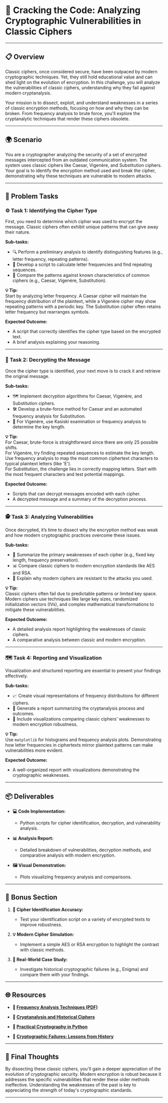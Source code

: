 # 🔐 Cracking the Code: Analyzing Cryptographic Vulnerabilities in Classic Ciphers

---

## 📋 Overview  
Classic ciphers, once considered secure, have been outpaced by modern cryptographic techniques. Yet, they still hold educational value and can shed light on the evolution of encryption. In this challenge, you will analyze the vulnerabilities of classic ciphers, understanding why they fail against modern cryptanalysis. 

Your mission is to dissect, exploit, and understand weaknesses in a series of classic encryption methods, focusing on how and why they can be broken. From frequency analysis to brute force, you'll explore the cryptanalytic techniques that render these ciphers obsolete.

---

## 🌍 Scenario  
You are a cryptographer analyzing the security of a set of encrypted messages intercepted from an outdated communication system. The system uses classic ciphers like Caesar, Vigenère, and Substitution ciphers. Your goal is to identify the encryption method used and break the cipher, demonstrating why these techniques are vulnerable to modern attacks.

---

## 📝 Problem Tasks

### ⚙️ Task 1: Identifying the Cipher Type  
First, you need to determine which cipher was used to encrypt the message. Classic ciphers often exhibit unique patterns that can give away their nature.

**Sub-tasks:**  
- 🔍 Perform a preliminary analysis to identify distinguishing features (e.g., letter frequency, repeating patterns).  
- 📝 Develop a script to calculate letter frequencies and find repeating sequences.  
- 🔑 Compare the patterns against known characteristics of common ciphers (e.g., Caesar, Vigenère, Substitution).  

**💡 Tip:**  
Start by analyzing letter frequency. A Caesar cipher will maintain the frequency distribution of the plaintext, while a Vigenère cipher may show repeating patterns with a periodic key. The Substitution cipher often retains letter frequency but rearranges symbols.  

**Expected Outcome:**  
- A script that correctly identifies the cipher type based on the encrypted text.  
- A brief analysis explaining your reasoning.  

---

### 🔑 Task 2: Decrypting the Message  
Once the cipher type is identified, your next move is to crack it and retrieve the original message.

**Sub-tasks:**  
- 🗺️ Implement decryption algorithms for Caesar, Vigenère, and Substitution ciphers.  
- 🛠️ Develop a brute-force method for Caesar and an automated frequency analysis for Substitution.  
- 🔄 For Vigenère, use Kasiski examination or frequency analysis to determine the key length.  

**💡 Tip:**  
For Caesar, brute-force is straightforward since there are only 25 possible shifts.  
For Vigenère, try finding repeated sequences to estimate the key length. Use frequency analysis to map the most common ciphertext characters to typical plaintext letters (like 'E').  
For Substitution, the challenge lies in correctly mapping letters. Start with the most frequent characters and test potential mappings.  

**Expected Outcome:**  
- Scripts that can decrypt messages encoded with each cipher.  
- A decrypted message and a summary of the decryption process.  

---

### 🕵️ Task 3: Analyzing Vulnerabilities  
Once decrypted, it’s time to dissect why the encryption method was weak and how modern cryptographic practices overcome these issues.

**Sub-tasks:**  
- 📑 Summarize the primary weaknesses of each cipher (e.g., fixed key length, frequency preservation).  
- 📊 Compare classic ciphers to modern encryption standards like AES and RSA.  
- 🚨 Explain why modern ciphers are resistant to the attacks you used.  

**💡 Tip:**  
Classic ciphers often fail due to predictable patterns or limited key space. Modern ciphers use techniques like large key sizes, randomized initialization vectors (IVs), and complex mathematical transformations to mitigate these vulnerabilities.  

**Expected Outcome:**  
- A detailed analysis report highlighting the weaknesses of classic ciphers.  
- A comparative analysis between classic and modern encryption.  

---

### 🗺️ Task 4: Reporting and Visualization  
Visualization and structured reporting are essential to present your findings effectively.

**Sub-tasks:**  
- 📈 Create visual representations of frequency distributions for different ciphers.  
- 📑 Generate a report summarizing the cryptanalysis process and outcomes.  
- 📝 Include visualizations comparing classic ciphers' weaknesses to modern encryption robustness.  

**💡 Tip:**  
Use `matplotlib` for histograms and frequency analysis plots. Demonstrating how letter frequencies in ciphertexts mirror plaintext patterns can make vulnerabilities more evident.  

**Expected Outcome:**  
- A well-organized report with visualizations demonstrating the cryptographic weaknesses.  

---

## 📦 Deliverables

- **💻 Code Implementation:**  
  - Python scripts for cipher identification, decryption, and vulnerability analysis.  

- **📊 Analysis Report:**  
  - Detailed breakdown of vulnerabilities, decryption methods, and comparative analysis with modern encryption.  

- **🖼️ Visual Demonstration:**  
  - Plots visualizing frequency analysis and comparisons.  

---

## 🎁 Bonus Section

1. **🧩 Cipher Identification Accuracy:**  
   - Test your identification script on a variety of encrypted texts to improve robustness.  

2. **💡 Modern Cipher Simulation:**  
   - Implement a simple AES or RSA encryption to highlight the contrast with classic methods.  

3. **📡 Real-World Case Study:**  
   - Investigate historical cryptographic failures (e.g., Enigma) and compare them with your findings.  

---

## 🌐 Resources  

- **🔗 [Frequency Analysis Techniques (PDF)](https://example.com/frequency-analysis.pdf)**
 
- **🔗 [Cryptanalysis and Historical Ciphers](https://example.com/cryptanalysis-guide)**

- **🔗 [Practical Cryptography in Python](https://example.com/cryptography-python)**

- **🔗 [Cryptographic Failures: Lessons from History](https://example.com/crypto-failures)**

---

## 🧠 Final Thoughts  
By dissecting these classic ciphers, you'll gain a deeper appreciation of the evolution of cryptographic security. Modern encryption is robust because it addresses the specific vulnerabilities that render these older methods ineffective. Understanding the weaknesses of the past is key to appreciating the strength of today's cryptographic standards.

---
